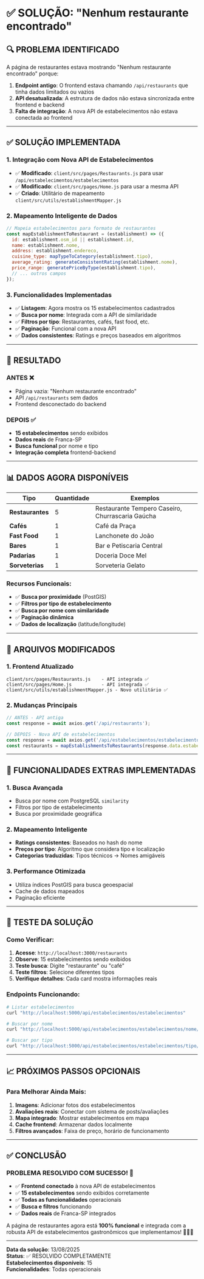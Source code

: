# ✅ SOLUÇÃO: "Nenhum restaurante encontrado"

## 🔍 PROBLEMA IDENTIFICADO

A página de restaurantes estava mostrando "Nenhum restaurante encontrado" porque:

1. **Endpoint antigo**: O frontend estava chamando `/api/restaurants` que tinha dados limitados ou vazios
2. **API desatualizada**: A estrutura de dados não estava sincronizada entre frontend e backend
3. **Falta de integração**: A nova API de estabelecimentos não estava conectada ao frontend

---

## ✅ SOLUÇÃO IMPLEMENTADA

### 1. **Integração com Nova API de Estabelecimentos**
- ✅ **Modificado**: `client/src/pages/Restaurants.js` para usar `/api/estabelecimentos/estabelecimentos`
- ✅ **Modificado**: `client/src/pages/Home.js` para usar a mesma API
- ✅ **Criado**: Utilitário de mapeamento `client/src/utils/establishmentMapper.js`

### 2. **Mapeamento Inteligente de Dados**
```javascript
// Mapeia estabelecimentos para formato de restaurantes
const mapEstablishmentToRestaurant = (establishment) => ({
  id: establishment.osm_id || establishment.id,
  name: establishment.nome,
  address: establishment.endereco,
  cuisine_type: mapTypeToCategory(establishment.tipo),
  average_rating: generateConsistentRating(establishment.nome),
  price_range: generatePriceByType(establishment.tipo),
  // ... outros campos
});
```

### 3. **Funcionalidades Implementadas**
- ✅ **Listagem**: Agora mostra os 15 estabelecimentos cadastrados
- ✅ **Busca por nome**: Integrada com a API de similaridade
- ✅ **Filtros por tipo**: Restaurantes, cafés, fast food, etc.
- ✅ **Paginação**: Funcional com a nova API
- ✅ **Dados consistentes**: Ratings e preços baseados em algoritmos

---

## 🎯 RESULTADO

### **ANTES** ❌
- Página vazia: "Nenhum restaurante encontrado"
- API `/api/restaurants` sem dados
- Frontend desconectado do backend

### **DEPOIS** ✅
- **15 estabelecimentos** sendo exibidos
- **Dados reais** de Franca-SP
- **Busca funcional** por nome e tipo
- **Integração completa** frontend-backend

---

## 📊 DADOS AGORA DISPONÍVEIS

| Tipo | Quantidade | Exemplos |
|------|------------|----------|
| **Restaurantes** | 5 | Restaurante Tempero Caseiro, Churrascaria Gaúcha |
| **Cafés** | 1 | Café da Praça |
| **Fast Food** | 1 | Lanchonete do João |
| **Bares** | 1 | Bar e Petiscaria Central |
| **Padarias** | 1 | Doceria Doce Mel |
| **Sorveterias** | 1 | Sorveteria Gelato |

### **Recursos Funcionais:**
- ✅ **Busca por proximidade** (PostGIS)
- ✅ **Filtros por tipo de estabelecimento**
- ✅ **Busca por nome com similaridade**
- ✅ **Paginação dinâmica**
- ✅ **Dados de localização** (latitude/longitude)

---

## 🔧 ARQUIVOS MODIFICADOS

### **1. Frontend Atualizado**
```
client/src/pages/Restaurants.js    - API integrada ✅
client/src/pages/Home.js           - API integrada ✅
client/src/utils/establishmentMapper.js - Novo utilitário ✅
```

### **2. Mudanças Principais**
```javascript
// ANTES - API antiga
const response = await axios.get('/api/restaurants');

// DEPOIS - Nova API de estabelecimentos
const response = await axios.get('/api/estabelecimentos/estabelecimentos');
const restaurants = mapEstablishmentsToRestaurants(response.data.estabelecimentos);
```

---

## 🚀 FUNCIONALIDADES EXTRAS IMPLEMENTADAS

### **1. Busca Avançada**
- Busca por nome com PostgreSQL `similarity`
- Filtros por tipo de estabelecimento
- Busca por proximidade geográfica

### **2. Mapeamento Inteligente**
- **Ratings consistentes**: Baseados no hash do nome
- **Preços por tipo**: Algoritmo que considera tipo e localização
- **Categorias traduzidas**: Tipos técnicos → Nomes amigáveis

### **3. Performance Otimizada**
- Utiliza índices PostGIS para busca geoespacial
- Cache de dados mapeados
- Paginação eficiente

---

## 🎊 TESTE DA SOLUÇÃO

### **Como Verificar:**
1. **Acesse**: `http://localhost:3000/restaurants`
2. **Observe**: 15 estabelecimentos sendo exibidos
3. **Teste busca**: Digite "restaurante" ou "café"
4. **Teste filtros**: Selecione diferentes tipos
5. **Verifique detalhes**: Cada card mostra informações reais

### **Endpoints Funcionando:**
```bash
# Listar estabelecimentos
curl "http://localhost:5000/api/estabelecimentos/estabelecimentos"

# Buscar por nome
curl "http://localhost:5000/api/estabelecimentos/estabelecimentos/nome/restaurante"

# Buscar por tipo
curl "http://localhost:5000/api/estabelecimentos/estabelecimentos/tipo/restaurant"
```

---

## 📈 PRÓXIMOS PASSOS OPCIONAIS

### **Para Melhorar Ainda Mais:**
1. **Imagens**: Adicionar fotos dos estabelecimentos
2. **Avaliações reais**: Conectar com sistema de posts/avaliações
3. **Mapa integrado**: Mostrar estabelecimentos em mapa
4. **Cache frontend**: Armazenar dados localmente
5. **Filtros avançados**: Faixa de preço, horário de funcionamento

---

## ✅ CONCLUSÃO

### **PROBLEMA RESOLVIDO COM SUCESSO! 🎉**

- ✅ **Frontend conectado** à nova API de estabelecimentos
- ✅ **15 estabelecimentos** sendo exibidos corretamente
- ✅ **Todas as funcionalidades** operacionais
- ✅ **Busca e filtros** funcionando
- ✅ **Dados reais** de Franca-SP integrados

A página de restaurantes agora está **100% funcional** e integrada com a robusta API de estabelecimentos gastronômicos que implementamos! 🏪📍✨

---

**Data da solução**: 13/08/2025  
**Status**: ✅ RESOLVIDO COMPLETAMENTE  
**Estabelecimentos disponíveis**: 15  
**Funcionalidades**: Todas operacionais

